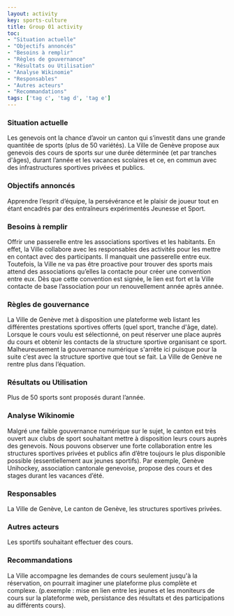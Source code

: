 ```yaml
---
layout: activity
key: sports-culture
title: Group 01 activity
toc:
- "Situation actuelle"
- "Objectifs annoncés"
- "Besoins à remplir"
- "Règles de gouvernance"
- "Résultats ou Utilisation"
- "Analyse Wikinomie"
- "Responsables"
- "Autres acteurs"
- "Recommandations"
tags: ['tag c', 'tag d', 'tag e']
---
```


### Situation actuelle

Les genevois ont la chance d’avoir un canton qui s’investit dans une grande quantitée de sports (plus de 50 variétés). La Ville de Genève propose aux genevois des cours de sports sur une durée déterminée (et par tranches d'âges), durant l’année et les vacances scolaires et ce, en commun avec des infrastructures sportives privées et publics.

### Objectifs annoncés

Apprendre l’esprit d’équipe, la persévérance et le plaisir de joueur tout en étant encadrés par des entraîneurs expérimentés Jeunesse et Sport.

### Besoins à remplir

Offrir une passerelle entre les associations sportives et les habitants. En effet, la Ville collabore avec les responsables des activités pour les mettre en contact avec des participants. Il manquait une passerelle entre eux. Toutefois, la Ville ne va pas être proactive pour trouver des sports mais attend des associations qu’elles la contacte pour créer une convention entre eux. Dès que cette convention est signée, le lien est fort et la Ville contacte de base l’association pour un renouvellement année après année.

### Règles de gouvernance

La Ville de Genève met à disposition une plateforme web listant les différentes prestations sportives offerts (quel sport, tranche d'âge, date). Lorsque le cours voulu est sélectionné, on peut réserver une place auprès du cours et obtenir les contacts de la structure sportive organisant ce sport. Malheureusement la gouvernance numérique s'arrête ici puisque pour la suite c’est avec la structure sportive que tout se fait. La Ville de Genève ne rentre plus dans l’équation.

### Résultats ou Utilisation

Plus de 50 sports sont proposés durant l’année.

### Analyse Wikinomie

Malgré une faible gouvernance numérique sur le sujet, le canton est très ouvert aux clubs de sport souhaitant mettre à disposition leurs cours auprès des genevois. Nous pouvons observer une forte collaboration entre les structures sportives privées et publics afin d’être toujours le plus disponible possible (essentiellement aux jeunes sportifs). Par exemple, Genève Unihockey, association cantonale genevoise, propose des cours et des stages durant les vacances d’été.

### Responsables

La Ville de Genève, Le canton de Genève, les structures sportives privées.

### Autres acteurs

Les sportifs souhaitant effectuer des cours.

### Recommandations

La Ville accompagne les demandes de cours seulement jusqu'à la réservation, on pourrait imaginer une plateforme plus complète et complexe. (p.exemple : mise en lien entre les jeunes et les moniteurs de cours sur la plateforme web, persistance des résultats et des participations au différents cours).